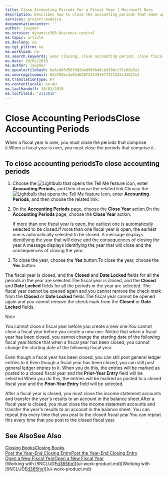 ```yaml
---
title: Close Accounting Periods for a Fiscal Year | Microsoft Docs
description: Describes how to close the accounting periods that make up the fiscal year.
services: project-madeira
documentationcenter: ''
author: jswymer
ms.service: dynamics365-business-central
ms.topic: article
ms.devlang: na
ms.tgt_pltfrm: na
ms.workload: na
ms.search.keywords: year closing, close accounting period, close fiscal year, bank account detailed trial balance
ms.date: 10/01/2019
ms.author: jswymer
ms.openlocfilehash: ba6cd85d50f9d2b4d98fb45cbd38bcc57e08e3a2
ms.sourcegitcommit: 02e704bc3e01d62072144919774f1244c42827e4
ms.translationtype: HT
ms.contentlocale: en-AU
ms.lasthandoff: 10/01/2019
ms.locfileid: "2313816"
---
```

# <a name="close-accounting-periods"></a><span data-ttu-id="c83e3-103">Close Accounting Periods</span><span class="sxs-lookup"><span data-stu-id="c83e3-103">Close Accounting Periods</span></span>
<span data-ttu-id="c83e3-104">When a fiscal year is over, you must close the periods that comprise it.</span><span class="sxs-lookup"><span data-stu-id="c83e3-104">When a fiscal year is over, you must close the periods that comprise it.</span></span>

## <a name="to-close-accounting-periods"></a><span data-ttu-id="c83e3-105">To close accounting periods</span><span class="sxs-lookup"><span data-stu-id="c83e3-105">To close accounting periods</span></span>
1. <span data-ttu-id="c83e3-106">Choose the ![Lightbulb that opens the Tell Me feature](media/ui-search/search_small.png "Tell me what you want to do") icon, enter **Accounting Periods**, and then choose the related link.</span><span class="sxs-lookup"><span data-stu-id="c83e3-106">Choose the ![Lightbulb that opens the Tell Me feature](media/ui-search/search_small.png "Tell me what you want to do") icon, enter **Accounting Periods**, and then choose the related link.</span></span>
2. <span data-ttu-id="c83e3-107">On the **Accounting Periods** page, choose the **Close Year** action.</span><span class="sxs-lookup"><span data-stu-id="c83e3-107">On the **Accounting Periods** page, choose the **Close Year** action.</span></span>

    <span data-ttu-id="c83e3-108">If more than one fiscal year is open, the earliest one is automatically selected to be closed.</span><span class="sxs-lookup"><span data-stu-id="c83e3-108">If more than one fiscal year is open, the earliest one is automatically selected to be closed.</span></span> <span data-ttu-id="c83e3-109">A message displays identifying the year that will close and the consequences of closing the year.</span><span class="sxs-lookup"><span data-stu-id="c83e3-109">A message displays identifying the year that will close and the consequences of closing the year.</span></span>
3. <span data-ttu-id="c83e3-110">To close the year, choose the **Yes** button.</span><span class="sxs-lookup"><span data-stu-id="c83e3-110">To close the year, choose the **Yes** button.</span></span>

<span data-ttu-id="c83e3-111">The fiscal year is closed, and the **Closed** and **Date Locked** fields for all the periods in the year are selected.</span><span class="sxs-lookup"><span data-stu-id="c83e3-111">The fiscal year is closed, and the **Closed** and **Date Locked** fields for all the periods in the year are selected.</span></span> <span data-ttu-id="c83e3-112">The fiscal year cannot be opened again and you cannot remove the check mark from the **Closed** or **Date Locked** fields.</span><span class="sxs-lookup"><span data-stu-id="c83e3-112">The fiscal year cannot be opened again and you cannot remove the check mark from the **Closed** or **Date Locked** fields.</span></span>

> [!NOTE]  
>   <span data-ttu-id="c83e3-113">You cannot close a fiscal year before you create a new one.</span><span class="sxs-lookup"><span data-stu-id="c83e3-113">You cannot close a fiscal year before you create a new one.</span></span> <span data-ttu-id="c83e3-114">Notice that when a fiscal year has been closed, you cannot change the starting date of the following fiscal year.</span><span class="sxs-lookup"><span data-stu-id="c83e3-114">Notice that when a fiscal year has been closed, you cannot change the starting date of the following fiscal year.</span></span>

<span data-ttu-id="c83e3-115">Even though a fiscal year has been closed, you can still post general ledger entries to it.</span><span class="sxs-lookup"><span data-stu-id="c83e3-115">Even though a fiscal year has been closed, you can still post general ledger entries to it.</span></span> <span data-ttu-id="c83e3-116">When you do this, the entries will be marked as posted to a closed fiscal year and the **Prior-Year Entry** field will be selected.</span><span class="sxs-lookup"><span data-stu-id="c83e3-116">When you do this, the entries will be marked as posted to a closed fiscal year and the **Prior-Year Entry** field will be selected.</span></span>

<span data-ttu-id="c83e3-117">After a fiscal year is closed, you must close the income statement accounts and transfer the year's results to an account in the balance sheet.</span><span class="sxs-lookup"><span data-stu-id="c83e3-117">After a fiscal year is closed, you must close the income statement accounts and transfer the year's results to an account in the balance sheet.</span></span> <span data-ttu-id="c83e3-118">You can repeat this every time that you post to the closed fiscal year.</span><span class="sxs-lookup"><span data-stu-id="c83e3-118">You can repeat this every time that you post to the closed fiscal year.</span></span>

## <a name="see-also"></a><span data-ttu-id="c83e3-119">See Also</span><span class="sxs-lookup"><span data-stu-id="c83e3-119">See Also</span></span>
[<span data-ttu-id="c83e3-120">Closing Books</span><span class="sxs-lookup"><span data-stu-id="c83e3-120">Closing Books</span></span>](year-close-books.md)  
[<span data-ttu-id="c83e3-121">Post the Year-End Closing Entry</span><span class="sxs-lookup"><span data-stu-id="c83e3-121">Post the Year-End Closing Entry</span></span>](year-how-post-year-end-close-entry.md)  
[<span data-ttu-id="c83e3-122">Open a New Fiscal Year</span><span class="sxs-lookup"><span data-stu-id="c83e3-122">Open a New Fiscal Year</span></span>](finance-how-open-new-fiscal-year.md)  
<span data-ttu-id="c83e3-123">[Working with [!INCLUDE[d365fin](includes/d365fin_md.md)]](ui-work-product.md)</span><span class="sxs-lookup"><span data-stu-id="c83e3-123">[Working with [!INCLUDE[d365fin](includes/d365fin_md.md)]](ui-work-product.md)</span></span>
